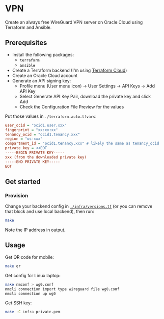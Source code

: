 # VPN

Create an always free WireGuard VPN server on Oracle Cloud using Terraform and Ansible.

## Prerequisites

- Install the following packages:
  - `terraform`
  - `ansible`
- Create a Terraform backend (I'm using [Terraform Cloud](https://app.terraform.io))
- Create an Oracle Cloud account
- Generate an API signing key:
  - Profile menu (User menu icon) -> User Settings -> API Keys -> Add API Key
  - Select Generate API Key Pair, download the private key and click Add
  - Check the Configuration File Preview for the values

Put those values in `./terraform.auto.tfvars`:

```ini
user_ocid = "ocid1.user.xxx"
fingerprint = "xx:xx:xx"
tenancy_ocid = "ocid1.tenancy.xxx"
region = "us-xxx"
compartment_id = "ocid1.tenancy.xxx" # likely the same as tenancy_ocid
private_key = <<EOT
-----BEGIN PRIVATE KEY-----
xxx (from the downloaded private key)
-----END PRIVATE KEY-----
EOT
```

## Get started

### Provision

Change your backend config in [`./infra/versions.tf`](./infra/versions.tf#L5) (or you can remove that block and use local backend), then run:

```sh
make
```

Note the IP address in output.

## Usage

Get QR code for mobile:

```sh
make qr
```

Get config for Linux laptop:

```sh
make nmconf > wg0.conf
nmcli connection import type wireguard file wg0.conf
nmcli connection up wg0
```

Get SSH key:

```sh
make -C infra private.pem
```
